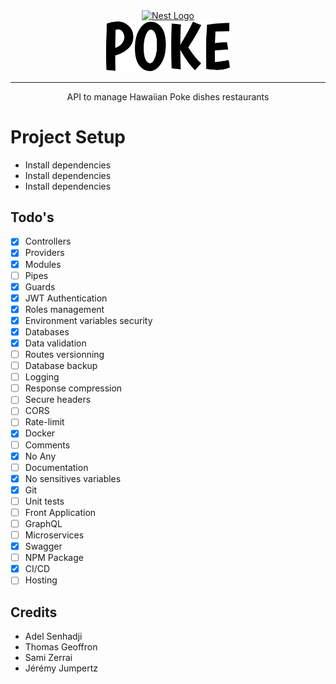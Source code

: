 <div align="center">
  <a href="http://nestjs.com/" target="blank"><img src="https://nestjs.com/img/logo-small.svg" width="200" alt="Nest Logo" /></a>
  <br/>
  <a href="http://nestjs.com/" target="blank"><img src="./logo.svg" width="200" alt="Poke Logo" /></a>
</div>

<hr />

<div align="center">
  <p>API to manage Hawaiian Poke dishes restaurants</p>
</div>

# Project Setup
  - Install dependencies
  - Install dependencies
  - Install dependencies

## Todo's
  - [x] Controllers
  - [x] Providers
  - [x] Modules
  - [ ] Pipes
  - [x] Guards
  - [x] JWT Authentication 
  - [x] Roles management
  - [x] Environment variables security
  - [x] Databases
  - [x] Data validation
  - [ ] Routes versionning
  - [ ] Database backup
  - [ ] Logging
  - [ ] Response compression
  - [ ] Secure headers
  - [ ] CORS
  - [ ] Rate-limit
  - [x] Docker
  - [ ] Comments
  - [x] No Any
  - [ ] Documentation
  - [x] No sensitives variables
  - [x] Git
  - [ ] Unit tests
  - [ ] Front Application
  - [ ] GraphQL
  - [ ] Microservices
  - [x] Swagger
  - [ ] NPM Package
  - [x] CI/CD
  - [ ] Hosting

## Credits
  - Adel Senhadji
  - Thomas Geoffron
  - Sami Zerrai
  - Jérémy Jumpertz
